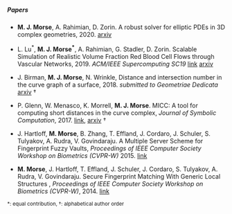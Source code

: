 ##### Papers

* **M. J. Morse**, A. Rahimian, D. Zorin. A robust solver for elliptic PDEs in 3D complex geometries, 2020. [arxiv](https://arxiv.org/abs/2002.04143)

* L. Lu<sup>\*</sup>, **M. J. Morse<sup>\*</sup>**, A. Rahimian, G. Stadler, D. Zorin. Scalable Simulation of Realistic Volume Fraction Red Blood Cell Flows through Vascular Networks, 2019. *ACM/IEEE Supercomputing SC19* [link](https://dl.acm.org/doi/10.1145/3295500.3356203) [arxiv](https://arxiv.org/pdf/1909.11085.pdf)

* J. Birman, **M. J. Morse**, N. Wrinkle, Distance and intersection number in the curve graph of a surface, 2018. *submitted to Geometriae Dedicata* [arxiv](https://arxiv.org/abs/1809.07385) &dagger;

* P. Glenn, W. Menasco, K. Morrell, **M. J. Morse**. MICC: A tool for computing short distances in the curve complex, *Journal of Symbolic Computation*, 2017. [link](https://doi.org/10.1016/j.jsc.2016.03.010), [arxiv](http://arxiv.org/abs/1408.4134) &dagger;

* J. Hartloff, **M. Morse**, B. Zhang, T. Effland, J. Cordaro, J. Schuler, S. Tulyakov, A. Rudra, V. Govindaraju. A Multiple Server Scheme for Fingerprint Fuzzy Vaults, *Proceedings of IEEE Computer Society Workshop on Biometrics (CVPR-W)* 2015. [link](https://doi.org/10.1109/CVPRW.2015.7301327)

* **M. Morse**, J. Hartloff, T. Effland, J. Schuler, J. Cordaro, S. Tulyakov, A. Rudra, V. Govindaraju. Secure Fingerprint Matching With Generic Local Structures , *Proceedings of IEEE Computer Society Workshop on Biometrics (CVPR-W)*, 2014. [link](http://www.cv-foundation.org//openaccess/content_cvpr_workshops_2014/W01/papers/Morse_Secure_Fingerprint_Matching_2014_CVPR_paper.pdf)

<sup>\*: equal contribution, &dagger;: alphabetical author order</sup>
